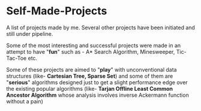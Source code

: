 # Self-Made-Projects
A list of projects made by me. Several other projects have been initiated and still under pipeline.

Some of the most interesting and successful projects were made in an attempt to have "**fun**" such as - A* Search Algorithm, Minesweeper, Tic-Tac-Toe etc.

Some of these projects are aimed to "**play**" with unconventional data structures (like- **Cartesian Tree, Sparse Set**) and some of them are "**serious**" algorithms designed just to get a slight performance edge over the existing popular algorithms (like- **Tarjan Offline Least Common Ancestor Algorithm** whose analysis involves inverse Ackermann function without a pain)
